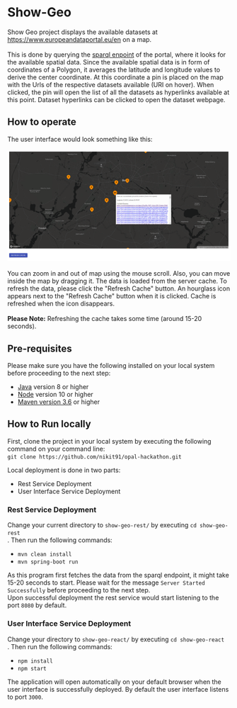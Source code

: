 # Show-Geo
Show Geo project displays the available datasets at https://www.europeandataportal.eu/en on a map.<br><br>
This is done by querying the <a href="https://www.europeandataportal.eu/sparql">sparql enpoint</a> of the portal, where it looks for the available spatial data. Since the available spatial data is in form of coordinates of a Polygon, it averages the latitude and longitude values to derive the center coordinate. At this coordinate a pin is placed on the map with the Urls of the respective datasets available (URI on hover). When clicked, the pin will open the list of all the datasets as hyperlinks available at this point. Dataset hyperlinks can be clicked to open the dataset webpage.
## How to operate
The user interface would look something like this: <br><br>
<kbd>
  <img src="show-geo-ss.png">
</kbd>
<br><br>
You can zoom in and out of map using the mouse scroll. Also, you can move inside the map by dragging it. The data is loaded from the server cache. To refresh the data, please click the "Refresh Cache" button. An hourglass icon appears next to the "Refresh Cache" button when it is clicked. Cache is refreshed when the icon disappears.<br><br>
<b>Please Note:</b> Refreshing the cache takes some time (around 15-20 seconds).
## Pre-requisites
Please make sure you have the following installed on your local system before proceeding to the next step:
* <a href="https://www.oracle.com/java/technologies/javase-downloads.htmll">Java</a> version 8 or higher
* <a href="https://nodejs.org/en/download/">Node</a> version 10 or higher
* <a href="https://maven.apache.org/download.cgi">Maven version 3.6</a> or higher
## How to Run locally
First, clone the project in your local system by executing the following command on your command line: <br>`git clone https://github.com/nikit91/opal-hackathon.git` <br>

Local deployment is done in two parts:
* Rest Service Deployment
* User Interface Service Deployment

### Rest Service Deployment
Change your current directory to `show-geo-rest/` by executing `cd show-geo-rest` <br>. Then run the following commands:
* `mvn clean install`
* `mvn spring-boot run`

As this program first fetches the data from the sparql endpoint, it might take 15-20 seconds to start. Please wait for the message `Server Started Successfully` before proceeding to the next step. <br>
Upon successful deployment the rest service would start listening to the port `8080` by default.

### User Interface Service Deployment
Change your directory to `show-geo-react/` by executing `cd show-geo-react` <br>. Then run the following commands:
* `npm install`
* `npm start`

The application will open automatically on your default browser when the user interface is successfully deployed. By default the user interface listens to port `3000`.
